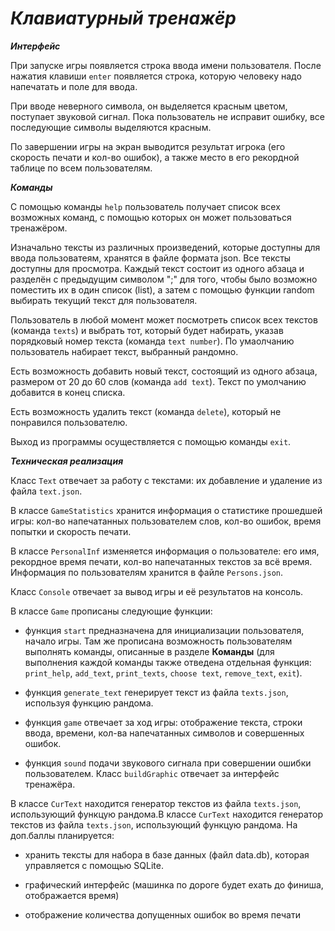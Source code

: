 # ***Клавиатурный тренажёр***


***Интерфейс***

При запуске игры появляется строка ввода имени пользователя. После нажатия клавиши `enter` появляется строка, которую человеку надо напечатать и поле для ввода.

При вводе неверного символа, он выделяется красным цветом, поступает звуковой сигнал. Пока пользователь не исправит ошибку, все последующие символы выделяются красным.

По завершении игры на экран выводится результат игрока (его скорость печати и кол-во ошибок), а также место в его рекордной таблице по всем пользователям.

***Команды***

С помощью команды `help` пользователь получает список всех возможных команд, с помощью которых он может пользоваться тренажёром.

Изначально тексты из различных произведений, которые доступны для ввода пользоватеям, хранятся в файле формата json. Все тексты доступны для просмотра.
Каждый текст состоит из одного абзаца и разделён с предыдущим символом ";" для того, чтобы было возможно поместить их в один список (list), а затем с помощью функции random выбирать текущий текст для пользователя.

Пользователь в любой момент может посмотреть список всех текстов (команда `texts`) и выбрать тот, который будет набирать, указав порядковый номер текста (команда `text number`). По умаолчанию пользователь набирает текст, выбранный рандомно.

Есть возможность добавить новый текст, состоящий из одного абзаца, размером от 20 до 60 слов (команда `add text`). Текст по умолчанию добавится в конец списка.

Есть возможность удалить текст (команда `delete`), который не понравился пользователю.
 
Выход из программы осуществляется с помощью команды `exit`.

***Техническая реализация***

Класс `Text` отвечает за работу с текстами: их добавление и удаление из файла `text.json`.

В классе `GameStatistics` хранится информация о статистике прошедшей игры: кол-во напечатанных пользователем слов, кол-во ошибок, время попытки и скорость печати.

В классе `PersonalInf` изменяется информация о пользователе: его имя, рекордное время печати, кол-во напечатанных текстов за всё время. Информация по пользователям хранится в файле `Persons.json`.

Класс `Console` отвечает за вывод игры и её результатов на консоль.

В классе `Game` прописаны следующие функции:

- функция `start` предназначена для инициализации пользователя, начало игры. Там же прописана возможность пользователям выполнять команды, описанные в разделе **Команды** (для выполнения каждой команды также отведена отдельная функция: `print_help`, `add_text`, `print_texts`, `choose text`, `remove_text`, `exit`).

- функция `generate_text` генерирует текст из файла `texts.json`, используя функцию рандома.

- функция `game` отвечает за ход игры: отображение текста, строки ввода, времени, кол-ва напечатанных символов и совершенных ошибок.

- функция `sound` подачи звукового сигнала при совершении ошибки пользователем.
Класс `buildGraphic` отвечает за интерфейс тренажёра.


В классе `CurText` находится генератор текстов из файла `texts.json`, использующий функцую рандома.В классе `CurText` находится генератор текстов из файла `texts.json`, использующий функцую рандома.  На доп.баллы планируется:

- хранить тексты для набора в базе данных (файл data.db), которая управляется с помощью SQLite.

- графический интерфейс (машинка по дороге будет ехать до финиша, отображается время)

- отображение количества допущенных ошибок во время печати


